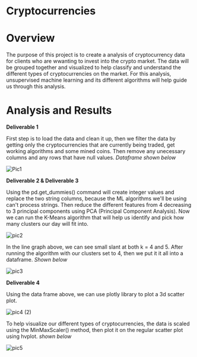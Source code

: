 # Cryptocurrencies

# Overview

The purpose of this project is to create a analysis of cryptocurrency data for clients who are wwanting to invest into the crypto market. The data will be grouped together and visualized to help classify and understand the different types of cryptocurrencies on the market. For this analysis, unsupervised machine learning and its different algorithms will help guide us through this analysis.

# Analysis and Results

**Deliverable 1**

First step is to load the data and clean it up, then we filter the data by getting only the cryptocurrencies that are currently being traded, get working algorithms and some mined coins. Then remove any unecessary columns and any rows that have null values.
*Dataframe shown below*


![Pic1](https://user-images.githubusercontent.com/82550431/136467788-cd9c2fbc-2843-483e-afe5-2b673f83974d.PNG)


**Deliverable 2 & Deliverable 3**

Using the pd.get_dummies() command will create integer values and replace the two string columns, because the ML algorithms we'll be using can't process strings. Then reduce the different features from 4 decreasing to 3 principal components using PCA (Principal Component Analysis). Now we can run the K-Means algorithm that will help us identify and pick how many clusters our day will fit into.

![pic2](https://user-images.githubusercontent.com/82550431/136468432-2bf14917-7f23-4ea5-960a-831150f0e679.PNG)

In the line graph above, we can see small slant at both k = 4 and 5.
After running the algorithm with our clusters set to 4, then we put it it all into a dataframe. *Shown below*

![pic3](https://user-images.githubusercontent.com/82550431/136468443-f840eb95-f512-47ed-9131-27116ef74e68.PNG)

**Deliverable 4**

Using the data frame above, we can use plotly library to plot a 3d scatter plot.

![pic4 (2)](https://user-images.githubusercontent.com/82550431/136493010-5e71f367-3ed9-4529-8175-6a7c06ac7b49.png)

To help visualize our different types of cryptocurrencies, the data is scaled using the MinMaxScaler() method, then plot it on the regular scatter plot using hvplot. *shown below*

![pic5](https://user-images.githubusercontent.com/82550431/136468481-51f61be2-0281-4e06-842d-c78e6001c238.PNG)
